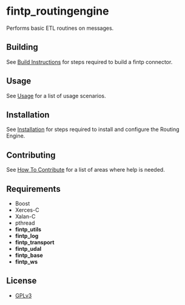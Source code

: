 fintp_routingengine
===================

Performs basic ETL routines on messages.

Building
-----
See [Build Instructions](https://github.com/FinTP/fintp_routingengine/wiki/Build-instructions) for steps required to build a fintp connector.

Usage
-----
See [Usage](https://github.com/FinTP/fintp_routingengine/wiki/Usage) for a list of usage scenarios.

Installation
-----
See [Installation](https://github.com/FinTP/fintp_routingengine/wiki/Installation) for steps required to install and configure the Routing Engine.

Contributing
-----
See [How To Contribute](http://www.fintp.org/how-to-contribute) for a list of areas where help is needed.

Requirements
------------
- Boost
- Xerces-C
- Xalan-C
- pthread
- **fintp_utils**
- **fintp_log**
- **fintp_transport**
- **fintp_udal**
- **fintp_base**
- **fintp_ws**

License
-------
- [GPLv3](http://www.gnu.org/licenses/gpl-3.0.html)

